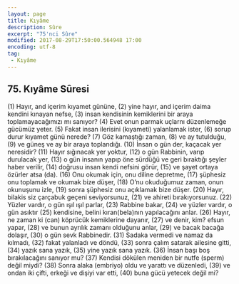 ```yaml
---
layout: page
title: Kıyâme
description: Sûre
excerpt: "75'nci Sûre"
modified: 2017-08-29T17:50:00.564948 17:00
encoding: utf-8
tag: 
 - Kıyâme
---
```


## 75. Kıyâme Sûresi

(1) Hayır, and içerim kıyamet gününe,
(2) yine hayır, and içerim daima kendini kınayan nefse,
(3) insan kendisinin kemiklerini bir araya toplamayacağımızı mı sanıyor?
(4) Evet onun parmak uçlarnı düzenlemeğe gücümüz yeter.
(5) Fakat insan ilerisini (kıyameti) yalanlamak ister,
(6) sorup durur kıyamet günü nerede?
(7) Göz kamaştığı zaman,
(8) ve ay tutulduğu,
(9) ve güneş ve ay bir araya toplandığı.
(10) İnsan o gün der, kaçacak yer neresidir? 
(11) Hayır sığınacak yer yoktur,
(12) o gün Rabbinin, varıp durulacak yer,
(13) o gün insanın yapıp öne sürdüğü ve geri bıraktığı şeyler haber verilir,
(14) doğrusu insan kendi nefsini görür,
(15) ve şayet ortaya özürler atsa (da).
(16) Onu okumak için, onu diline depretme,
(17) şüphesiz onu toplamak ve okumak bize düşer,
(18) O’nu okuduğumuz zaman, onun okunuşunu izle,
(19) sonra şüphesiz onu açıklamak bize düşer.
(20) Hayır, bilakis siz çarçabuk geçeni seviyorsunuz,
(21) ve ahireti bırakıyorsunuz.
(22) Yüzler vardır, o gün ışıl ışıl parlar,
(23) Rabbine bakar,
(24) ve yüzler vardır, o gün asıktır
(25) kendisine, belini kıran(bela)nın yapılacağını anlar.
(26) Hayır, ne zaman ki (can) köprücük kemiklerine dayanır,
(27) ve denir, kim? efsun yapar,
(28) ve bunun ayrılık zamanı olduğunu anlar,
(29) ve bacak bacağa dolaşır,
(30) o gün sevk Rabbinedir.
(31) Sadaka vermedi ve namaz da kılmadı,
(32) fakat yalanladı ve döndü,
(33) sonra çalım satarak ailesine gitti,
(34) yazık sana yazık,
(35) yine yazık sana yazık.
(36) İnsan başı boş bırakılacağını sanıyor mu?
(37) Kendisi dökülen meniden bir nutfe (sperm) değil miydi?
(38) Sonra alaka (embriyo) oldu ve yarattı ve düzenledi,
(39) ve ondan iki çifti, erkeği ve dişiyi var etti, 
(40) buna gücü yetecek değil mi?
